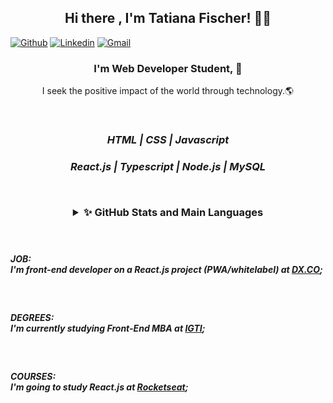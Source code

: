 <h2 align="center"> Hi there , I'm Tatiana Fischer! 👋💙 </h2>

[![Github](https://img.shields.io/badge/-Github-000?style=flat&logo=Github&logoColor=white)](https://github.com/TatianaFischer)
[![Linkedin](https://img.shields.io/badge/-LinkedIn-blue?style=flat&logo=Linkedin&logoColor=white)](https://www.linkedin.com/in/tatianaffischer/)
[![Gmail](https://img.shields.io/badge/-Gmail-c14438?style=flat&logo=Gmail&logoColor=white)](mailto:tatiana.fischer@acad.pucrs.br)

<h3 align="center"> I'm Web Developer Student, 🚀 </h3>
<p align="center"> I seek the positive impact of the world through technology.🌎 </p>

 
 <br/>
 
<i> <h3 align="center">    HTML | CSS | Javascript <p> </h3>
 <h3 align="center"> React.js | Typescript | Node.js | MySQL <p> </i>
 
 <br/>
<details align="center">
  <summary >✨ GitHub Stats and Main Languages</summary>

 
 
  ![TatianaFischer's GitHub stats](https://github-readme-stats.vercel.app/api?username=TatianaFischer&show_icons=true&theme=default)


 

  ![Top Langs](https://github-readme-stats.vercel.app/api/top-langs/?username=TatianaFischer&layout=)
</details>

 <br/><h5 align="left">JOB: </br>I'm front-end developer on a React.js project (PWA/whitelabel) at [DX.CO](http://marketing.4all.com/dxco);</h5>
 <br/><h5 align="left">DEGREES: </br>I'm currently studying Front-End MBA at [IGTI](https://www.igti.com.br/cursos/mba-em-desenvolvimento-front-end/); </h5>
  <br/><h5 align="left">COURSES: </br> I'm going to study React.js at [Rocketseat](https://rocketseat.com.br/);</h5>
 


